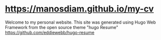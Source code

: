 # https://manosdiam.github.io/my-cv
Welcome to my personal website.
This site was generated using Hugo Web Framework from the open source theme "hugo Resume"
https://github.com/eddiewebb/hugo-resume
